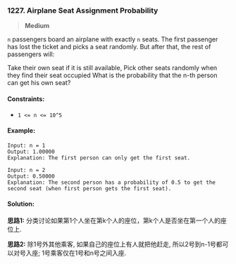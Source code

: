 ### 1227. Airplane Seat Assignment Probability

> **Medium**

`n` passengers board an airplane with exactly `n` seats. 
The first passenger has lost the ticket and picks a seat randomly. 
But after that, the rest of passengers will:

Take their own seat if it is still available,
Pick other seats randomly when they find their seat occupied
What is the probability that the n-th person can get his own seat?

#### Constraints:

* `1 <= n <= 10^5`

#### Example:
```
Input: n = 1
Output: 1.00000
Explanation: The first person can only get the first seat.
```

```
Input: n = 2
Output: 0.50000
Explanation: The second person has a probability of 0.5 to get the second seat (when first person gets the first seat).
```

#### Solution:

**思路1:** 分类讨论如果第1个人坐在第k个人的座位，第k个人是否坐在第一个人的座位上.

**思路2:** 除1号外其他乘客, 如果自己的座位上有人就把他赶走, 所以2号到n-1号都可以对号入座; 1号乘客仅在1号和n号之间入座.
